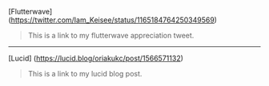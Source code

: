 [Flutterwave] (https://twitter.com/Iam_Keisee/status/1165184764250349569)
> This is a link to my flutterwave appreciation tweet.

----
[Lucid] (https://lucid.blog/oriakukc/post/1566571132)
> This is a link to my lucid blog post.